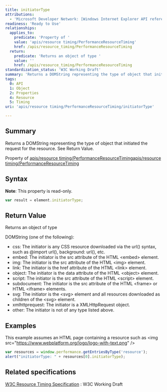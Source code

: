 ```yaml
---
title: initiatorType
attributions:
  - 'Microsoft Developer Network: [Windows Internet Explorer API reference Article](http://msdn.microsoft.com/en-us/library/ie/hh828809%28v=vs.85%29.aspx)'
readiness: 'Ready to Use'
relationships:
  applies_to:
    predicate: 'Property of '
    value: 'apis/resource timing/PerformanceResourceTiming'
    href: /apis/resource_timing/PerformanceResourceTiming
  return:
    predicate: 'Returns an object of type '
    value: ''
    href: /apis/resource_timing/PerformanceResourceTiming
standardization_status: 'W3C Working Draft'
summary: 'Returns a DOMString representing the type of object that initiated the request for the resource. See Return Value.'
tags:
  0: API
  1: Object
  2: Properties
  4: Resource
  5: Timing
uri: 'apis/resource timing/PerformanceResourceTiming/initiatorType'

---
```

## Summary

Returns a DOMString representing the type of object that initiated the request for the resource. See Return Value.

Property of [apis/resource timing/PerformanceResourceTiming](/apis/resource_timing/PerformanceResourceTiming)[apis/resource timing/PerformanceResourceTiming](/apis/resource_timing/PerformanceResourceTiming)

## Syntax

**Note**: This property is read-only.

``` js
var result = element.initiatorType;
```

## Return Value

Returns an object of type

DOMString (one of the following):

-   css: The initiator is any CSS resource downloaded via the url() syntax, such as @import url(), background: url(), etc.
-   embed: The initiator is the src attribute of the HTML \<embed\> element.
-   img: The initiator is the src attribute of the HTML \<img\> element.
-   link: The initiator is the href attribute of the HTML \<link\> element.
-   object: The initiator is the data attribute of the HTML \<object\> element.
-   script: The initiator is the src attribute of the HTML \<script\> element.
-   subdocument: The initiator is the src attribute of the HTML \<frame\> or HTML \<iframe\> elements.
-   svg: The initiator is the \<svg\> element and all resources downloaded as children of the \<svg\> element.
-   xmlhttprequest: The initiator is a XMLHttpRequest object.
-   other: The initiator is not of any type listed above.

## Examples

This example assumes an HTML page containing a resource such as \<img src="<https://www.webplatform.org/logo/logo-with-text.png>" /\>

``` js
var resources = window.performance.getEntriesByType('resource');
alert("initiatorType: " + resources[0].initiatorType);
```

## Related specifications

[W3C Resource Timing Specification](http://www.w3.org/TR/resource-timing/)
:   W3C Working Draft
